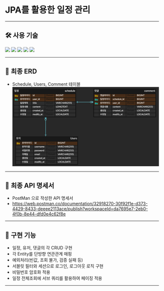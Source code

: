 # JPA를 활용한 일정 관리 

---
## 🛠️ 사용 기술
<img src="https://img.shields.io/badge/java-007396?style=for-the-badge&logo=OpenJDK&logoColor=white"> <img src="https://img.shields.io/badge/spring-6DB33F?style=for-the-badge&logo=Spring&logoColor=white"> <img src="https://img.shields.io/badge/spring Boot-6DB33F?style=for-the-badge&logo=SpringBoot&logoColor=white"> <img src="https://img.shields.io/badge/springsecurity-6DB33F?style=for-the-badge&logo=springsecurity&logoColor=white"> <img src="https://img.shields.io/badge/mysql-4479A1?style=for-the-badge&logo=mysql&logoColor=white">

---

## 📑 최종 ERD
- Schedule, Users, Comment 테이블
![img.png](img.png)


---
## 📝 최종 API 명세서
- PostMan 으로 작성한 API 명세서
- https://web.postman.co/documentation/32918270-30f92f1e-d373-4429-8433-deeee2113ace/publish?workspaceId=da7695e7-2eb0-4f0b-8e44-dfd0e4c62f8e

---
## 📌 구현 기능
- 일정, 유저, 댓글의 각 CRUD 구현
- 각 Entity를 단방향 연관관계 매핑
- 예외처리(빈값, 조회 불가, 검증 실패 등)
- 서블릿 필터와 세션으로 로그인, 로그아웃 로직 구현
- 비밀번호 암호화 적용
- 일정 전체조회에 서브 쿼리를 활용하여 페이징 적용
---
